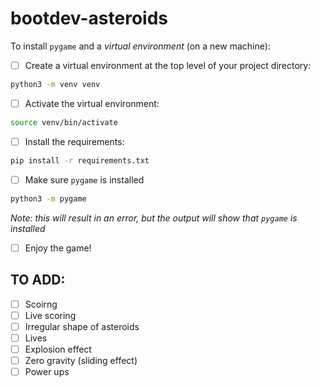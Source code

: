 # bootdev-asteroids

To install `pygame` and a *virtual environment* (on a new machine):

- [ ] Create a virtual environment at the top level of your project directory:
```bash
python3 -m venv venv
```

- [ ] Activate the virtual environment:
```bash
source venv/bin/activate
```

- [ ] Install the requirements:
```bash
pip install -r requirements.txt
```

- [ ] Make sure `pygame` is installed
```bash
python3 -m pygame
```
*Note: this will result in an error, but the output will show that `pygame` is installed*

- [ ] Enjoy the game!

## TO ADD:
- [ ] Scoirng
- [ ] Live scoring
- [ ] Irregular shape of asteroids
- [ ] Lives
- [ ] Explosion effect
- [ ] Zero gravity (sliding effect)
- [ ] Power ups
